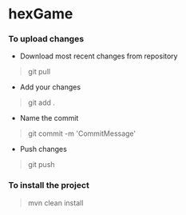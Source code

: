 # hexGame

### To upload changes
- Download most recent changes from repository
> git pull
- Add your changes
> git add .
- Name the commit
> git commit -m 'CommitMessage'
- Push changes
> git push

### To install the project
> mvn clean install
